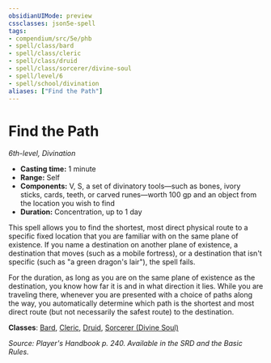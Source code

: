 ```yaml
---
obsidianUIMode: preview
cssclasses: json5e-spell
tags:
- compendium/src/5e/phb
- spell/class/bard
- spell/class/cleric
- spell/class/druid
- spell/class/sorcerer/divine-soul
- spell/level/6
- spell/school/divination
aliases: ["Find the Path"]
---
```

# Find the Path
*6th-level, Divination*  

- **Casting time:** 1 minute
- **Range:** Self
- **Components:** V, S, a set of divinatory tools—such as bones, ivory sticks, cards, teeth, or carved runes—worth 100 gp and an object from the location you wish to find
- **Duration:** Concentration, up to 1 day

This spell allows you to find the shortest, most direct physical route to a specific fixed location that you are familiar with on the same plane of existence. If you name a destination on another plane of existence, a destination that moves (such as a mobile fortress), or a destination that isn't specific (such as "a green dragon's lair"), the spell fails.

For the duration, as long as you are on the same plane of existence as the destination, you know how far it is and in what direction it lies. While you are traveling there, whenever you are presented with a choice of paths along the way, you automatically determine which path is the shortest and most direct route (but not necessarily the safest route) to the destination.

**Classes**: [Bard](/compendium/classes/bard.md), [Cleric](/compendium/classes/cleric.md), [Druid](/compendium/classes/druid.md), [Sorcerer (Divine Soul)](/compendium/classes/sorcerer-divine-soul-xge.md)

*Source: Player's Handbook p. 240. Available in the SRD and the Basic Rules.*